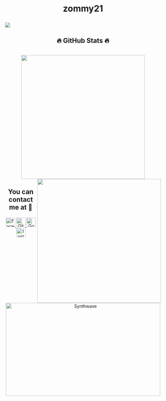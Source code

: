 # <p align="center">zommy21</p>
![](https://komarev.com/ghpvc/?username=zommy21&color=blue)
<p align="center">
	<a href="https://github.com/zommy21">
	</a>
</p>
<h2 align="center">🔥 GitHub Stats 🔥</h2>
<!-- https://github.com/anuraghazra/github-readme-stats -->

<br>
<div align=center>
  <a href="#" title="zommy21">
    <img width="400" align="center" src="https://github-readme-stats.vercel.app/api/top-langs/?username=zommy21&hide=c%23,powershell,Mathematica,Ruby,Objective-C,Objective-C%2b%2b,Cuda&title_color=61dafb&text_color=ffffff&icon_color=61dafb&bg_color=20232a&langs_count=8&layout=compact&border_color=61dafb&hide_border=true" />
  </a>
  <a href="#" title="zommy21">
    <img align="right" width="400" src="https://github-readme-stats.vercel.app/api?username=zommy21&show_icons=true&theme=react&border_color=61dafb&hide_border=true" />
  </a>
</div>

## <p align="center">You can contact me at 🌹</p>

<p align="center">
  <a href="https://www.facebook.com/zommy21/">
    <img src="https://www.vectorlogo.zone/logos/facebook/facebook-official.svg" alt="Facebook" height="30" width="30">
  </a>
	
  <a href="https://github.com/zommy21">
    <img src="https://www.vectorlogo.zone/logos/github/github-tile.svg" alt="Github" height="30" width="30">
  </a>
  
  <a href="mailto:minhnhat.kd.hungyen@gmail.com">
    <img src="https://www.vectorlogo.zone/logos/google/google-icon.svg" alt="Google" height="30" width="30">
  </a>
	
  <a href="https://www.instagram.com/_zommy21/">
    <img src="https://www.vectorlogo.zone/logos/instagram/instagram-icon.svg" alt="Instagram" height="30" width="30">
  </a>
</p>


##

<p align="center"><img src="https://thumbs.gfycat.com/GoodnaturedFondGaur-size_restricted.gif" alt="Synthwave" height="300" width="500"></p>
